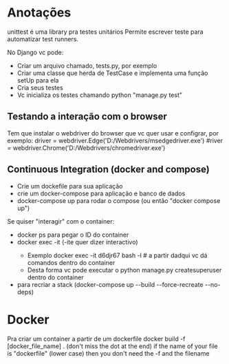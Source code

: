 # Anotações

unittest é uma library pra testes unitários
Permite escrever teste  para automatizar test runners.

No Django vc pode:
- Criar um arquivo chamado, tests.py, por exemplo
- Criar uma classe que herda de TestCase e implementa uma função setUp para ela
- Cria seus testes
- Vc inicializa os testes chamando python "manage.py test"

## Testando a interação com o browser
Tem que instalar o webdriver do browser que vc quer usar e configrar, por exemplo:
driver = webdriver.Edge('D:/Webdrivers/msedgedriver.exe')
#river = webdriver.Chrome('D:/Webdrivers/chromedriver.exe')


## Continuous Integration (docker and compose)
- Crie um dockefile para sua aplicação
- crie um docker-compose para aplicação e banco de dados
- docker-compose up para rodar o compose (ou então "docker compose up")

Se quiser "interagir" com o container:
- docker ps para pegar o ID do container
- docker exec -it <id do container> <comando que quer rodar>  (-ite quer dizer interactivo)
    - Exemplo docker exec -it d6djr67 bash -l # a partir dadqui vc dá comandos dentro do container
    - Desta forma vc pode executar o python manage.py createsuperuser dentro do container
- para recriar a stack (docker-compose up --build --force-recreate --no-deps)

# Docker
Pra criar um container a partir de um dockerfile
docker build -f [docker_file_name] . (don't miss the dot at the end)
if the name of your file is "dockerfile" (lower case) then you don't need the -f and the filename




